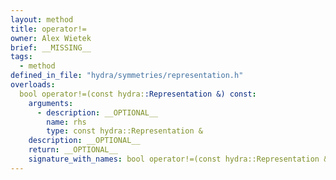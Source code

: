 ```yaml
---
layout: method
title: operator!=
owner: Alex Wietek
brief: __MISSING__
tags:
  - method
defined_in_file: "hydra/symmetries/representation.h"
overloads:
  bool operator!=(const hydra::Representation &) const:
    arguments:
      - description: __OPTIONAL__
        name: rhs
        type: const hydra::Representation &
    description: __OPTIONAL__
    return: __OPTIONAL__
    signature_with_names: bool operator!=(const hydra::Representation & rhs) const
---
```

